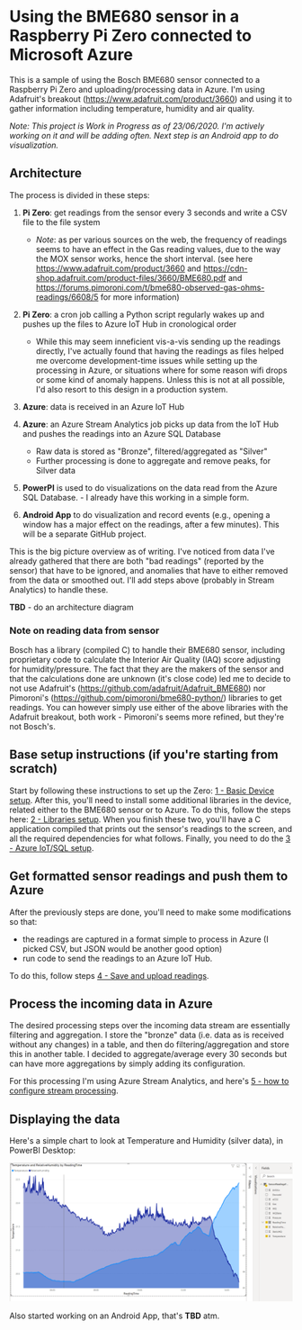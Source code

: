 # Using the BME680 sensor in a Raspberry Pi Zero connected to Microsoft Azure

This is a sample of using the Bosch BME680 sensor connected to a Raspberry Pi Zero and uploading/processing data in Azure. I'm using Adafruit's breakout (https://www.adafruit.com/product/3660) and using it to gather information including temperature, humidity and air quality.

*Note: This project is Work in Progress as of 23/06/2020. I'm actively working on it and will be adding often. Next step is an Android app to do visualization.*

## Architecture

The process is divided in these steps:

1. **Pi Zero**: get readings from the sensor every 3 seconds and write a CSV file to the file system
    - *Note*: as per various sources on the web, the frequency of readings seems to have an effect in the Gas reading values, due to the way the MOX sensor works, hence the short interval. (see here https://www.adafruit.com/product/3660 and https://cdn-shop.adafruit.com/product-files/3660/BME680.pdf and https://forums.pimoroni.com/t/bme680-observed-gas-ohms-readings/6608/5 for more information)
2. **Pi Zero**: a cron job calling a Python script regularly wakes up and pushes up the files to Azure IoT Hub in cronological order
    - While this may seem inneficient vis-a-vis sending up the readings directly, I've actually found that having the readings as files helped me overcome development-time issues while setting up the processing in Azure, or situations where for some reason wifi drops or some kind of anomaly happens. Unless this is not at all possible, I'd also resort to this design in a production system.

3. **Azure**: data is received in an Azure IoT Hub

4. **Azure**: an Azure Stream Analytics job picks up data from the IoT Hub and pushes the readings into an Azure SQL Database
    - Raw data is stored as "Bronze", filtered/aggregated as "Silver"
    - Further processing is done to aggregate and remove peaks, for Silver data

5. **PowerPI** is used to do visualizations on the data read from the Azure SQL Database. - I already have this working in a simple form.

6. **Android App** to do visualization and record events (e.g., opening a window has a major effect on the readings, after a few minutes). This will be a separate GitHub project.

This is the big picture overview as of writing. I've noticed from data I've already gathered that there are both "bad readings" (reported by the sensor) that have to be ignored, and anomalies that have to either removed from the data or smoothed out. I'll add steps above (probably in Stream Analytics) to handle these.

**TBD** - do an architecture diagram

### Note on reading data from sensor

Bosch has a library (compiled C) to handle their BME680 sensor, including proprietary code to calculate the Interior Air Quality (IAQ) score adjusting for humidity/pressure. The fact that they are the makers of the sensor and that the calculations done are unknown (it's close code) led me to decide to not use Adafruit's (https://github.com/adafruit/Adafruit_BME680) nor Pimoroni's (https://github.com/pimoroni/bme680-python/) libraries to get readings. You can however simply use either of the above libraries with the Adafruit breakout, both work - Pimoroni's seems more refined, but they're not Bosch's.

## Base setup instructions (if you're starting from scratch)

Start by following these instructions to set up the Zero: [1 - Basic Device setup](DeviceSetup.md). After this, you'll need to install some additional libraries in the device, related either to the BME680 sensor or to Azure. To do this, follow the steps here: [2 - Libraries setup](BME680Setup.md). When you finish these two, you'll have a C application compiled that prints out the sensor's readings to the screen, and all the required dependencies for what follows. Finally, you need to do the [3 - Azure IoT/SQL setup](AzureSetup.md).

## Get formatted sensor readings and push them to Azure

After the previously steps are done, you'll need to make some modifications so that:

- the readings are captured in a format simple to process in Azure (I picked CSV, but JSON would be another good option)
- run code to send the readings to an Azure IoT Hub.

To do this, follow steps [4 - Save and upload readings](DeviceUploadData.md).

## Process the incoming data in Azure

The desired processing steps over the incoming data stream are essentially filtering and aggregation. I store the "bronze" data (i.e. data as is received without any changes) in a table, and then do filtering/aggregation and store this in another table. I decided to aggregate/average every 30 seconds but can have more aggregations by simply adding its configuration.

For this processing I'm using Azure Stream Analytics, and here's [5 - how to configure stream processing](StreamProcessing.md).

## Displaying the data

Here's a simple chart to look at Temperature and Humidity (silver data), in PowerBI Desktop:

![PBI Dashboard](simple-pbi-chart.png)


Also started working on an Android App, that's **TBD** atm.